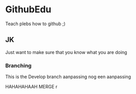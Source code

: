 # GithubEdu
Teach plebs how to github ;)

## JK
Just want to make sure that you know what you are doing

### Branching
This is the Develop branch
aanpassing
nog een aanpassing

HAHAHAHAAH MERGE r
